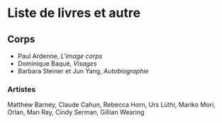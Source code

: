 # Liste de livres et autre

## Corps

- Paul Ardenne, *L'image corps*
- Dominique Baqué, *Visages*
- Barbara Steiner et Jun Yang, *Autobiographie*

### Artistes

Matthew Barney, Claude Cahun, Rebecca Horn, Urs Lüthi, Mariko Mori, Orlan, Man Ray, Cindy Serman, Gillian Wearing
